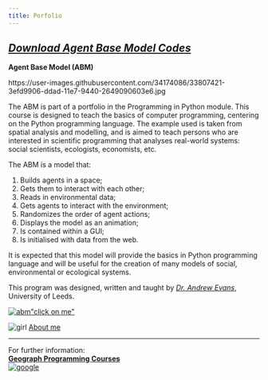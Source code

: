 ```yaml
---
title: Porfolio
---
```


## [*Download Agent Base Model Codes*](https://github.com/haymadanny/)          

**Agent Base Model (ABM)**
<br>

<div class="pull-right">
https://user-images.githubusercontent.com/34174086/33807421-3efd9906-ddad-11e7-9440-2649090603e6.jpg
</div>

The ABM is part of a portfolio in the Programming in Python module. This course is designed to teach the basics of computer programming, centering on the Python programming language. The example used is taken from spatial analysis and modelling, and is aimed to teach persons who are interested in scientific programming that analyses real-world systems: social scientists, ecologists, economists, etc.

The ABM is a model that:
  1. Builds agents in a space;
  2. Gets them to interact with each other;
  3. Reads in environmental data;
  4. Gets agents to interact with the environment;
  5. Randomizes the order of agent actions;
  6. Displays the model as an animation;
  7. Is contained within a GUI;
  8. Is initialised with data from the web.

It is expected that this model will provide the basics in Python programming language and will be useful for the creation of many models of social, environmental or ecological systems. 

This program was designed, written and taught by [*Dr. Andrew Evans*](http://www.geog.leeds.ac.uk/people/a.evans/), University of Leeds.





[![abm"click on me"](https://user-images.githubusercontent.com/34174086/33807421-3efd9906-ddad-11e7-9440-2649090603e6.jpg)](https://www.google.co.uk/)



![girl](https://user-images.githubusercontent.com/34174086/33807459-b575fb0a-ddad-11e7-86f0-77ce73f4012c.jpg)
[About me](README.md)


________________________________________________________________________________________________
For further information:
<br>
[**Geograph Programming Courses**](http://www.geog.leeds.ac.uk/courses/computing/study/core-python/)
<br>
[![google](https://user-images.githubusercontent.com/34174086/33808373-88ffa568-ddbb-11e7-8240-2a4beff01519.jpg)](https://www.google.co.uk/)
